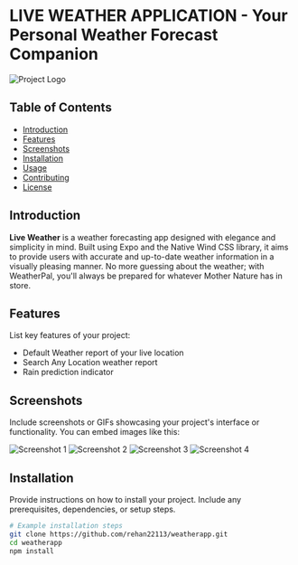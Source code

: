 # LIVE WEATHER APPLICATION - Your Personal Weather Forecast Companion

![Project Logo](/assets/main/overcast.png) <!-- Add an image representing your project here -->

## Table of Contents

- [Introduction](#introduction)
- [Features](#features)
- [Screenshots](#screenshots)
- [Installation](#installation)
- [Usage](#usage)
- [Contributing](#contributing)
- [License](#license)

## Introduction

**Live Weather** is a weather forecasting app designed with elegance and simplicity in mind. Built using Expo and the Native Wind CSS library, it aims to provide users with accurate and up-to-date weather information in a visually pleasing manner. No more guessing about the weather; with WeatherPal, you'll always be prepared for whatever Mother Nature has in store.


## Features

List key features of your project:
- Default Weather report of your live location
- Search Any Location weather report
- Rain prediction indicator

## Screenshots

Include screenshots or GIFs showcasing your project's interface or functionality. You can embed images like this:

![Screenshot 1](/assets/screenshot/2.jpeg) 
![Screenshot 2](/assets/screenshot/4.jpeg)
![Screenshot 3](/assets/screenshot/1.jpeg)
![Screenshot 4](/assets/screenshot/3.jpeg)

## Installation

Provide instructions on how to install your project. Include any prerequisites, dependencies, or setup steps.

```bash
# Example installation steps
git clone https://github.com/rehan22113/weatherapp.git
cd weatherapp
npm install
